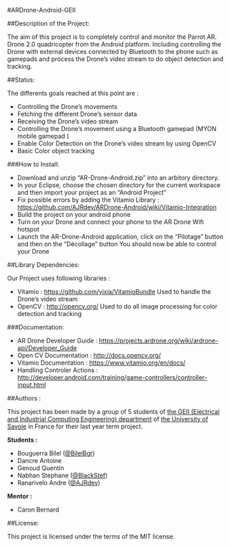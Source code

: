 #ARDrone-Android-GEII

##Description of the Project:


The aim of this project is to completely control and monitor the Parrot AR. Drone 2.0 quadricopter from the Android platform.
Including controlling the Drone with external devices connected by Bluetooth to the phone such as gamepads and process the Drone’s video stream to do object detection and tracking.

##Status:

The differents goals reached at this point are :

* Controlling the Drone’s movements
* Fetching the different Drone’s sensor data
* Receiving the Drone’s video stream
* Controlling the Drone’s movement using a Bluetooth gamepad (MYON mobile gamepad )
* Enable Color Detection on the Drone’s video stream by using OpenCV
* Basic Color object tracking

###How to Install:
* Download and unzip  “AR-Drone-Android.zip” into an arbitory directory.
* In your Eclipse, choose the chosen directory for the current workspace and then import your project as an “Android Project”
* Fix possible errors by adding the Vitamio Library : https://github.com/AJRdev/ARDrone-Android/wiki/Vitamio-Integration
* Build the project on your android phone
* Turn on your Drone and connect your phone to the AR Drone Wifi hotspot
* Launch the AR-Drone-Android application, click on the “Pilotage” button and then on the “Décollage” button
You should now be able to control your Drone


##Library Dependencies:

Our Project uses following libraries :

* Vitamio : https://github.com/yixia/VitamioBundle
Used to handle the Drone’s video stream
* OpenCV : http://opencv.org/
Used to do all image processing for color detection and tracking

###Documentation:
* AR Drone Developer Guide : https://projects.ardrone.org/wiki/ardrone-api/Developer_Guide
* Open CV Documentation : http://docs.opencv.org/
* Vitamio Documentation : https://www.vitamio.org/en/docs/
* Handling Controler Actions : http://developer.android.com/training/game-controllers/controller-input.html

##Authors :

This project has been made by a group of 5 students of [the GEII (Electrical and Industrial Computing Engineering) department](http://www.iut-acy.univ-savoie.fr/dut/geii/) of [the University of Savoie](https://www.univ-smb.fr/) in France for their last year term project.

**Students :**

* Bouguerra Bilel ([@BilelBgr](https://github.com/BilelBgr))
* Dancre Antoine
* Genoud Quentin
* Nabhan Stephane ([@BlackStef](https://github.com/BlackStef))
* Ranarivelo Andre ([@AJRdev](https://github.com/AJRdev))

**Mentor :**
* Caron Bernard

##License:

This project is licensed under the terms of the MIT license.

